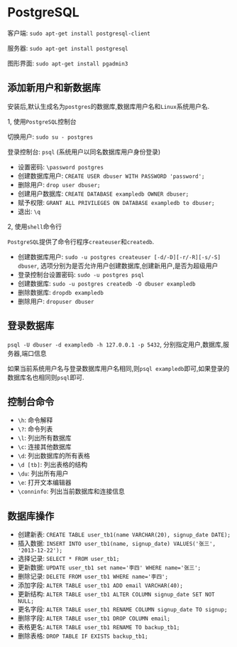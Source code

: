 # PostgreSQL

客户端: `sudo apt-get install postgresql-client`

服务器: `sudo apt-get install postgresql`

图形界面: `sudo apt-get install pgadmin3`

## 添加新用户和新数据库

安装后,默认生成名为`postgres`的数据库,数据库用户名和`Linux`系统用户名.

1, 使用`PostgreSQL`控制台

切换用户: `sudo su - postgres`

登录控制台: `psql` (系统用户以同名数据库用户身份登录)

* 设置密码: `\password postgres`
* 创建数据库用户: `CREATE USER dbuser WITH PASSWORD 'password';`
* 删除用户: `drop user dbuser;`
* 创建用户数据库: `CREATE DATABASE exampledb OWNER dbuser;`
* 赋予权限: `GRANT ALL PRIVILEGES ON DATABASE exampledb to dbuser;`
* 退出: `\q`

2, 使用`shell`命令行

`PostgreSQL`提供了命令行程序`createuser`和`createdb`.

* 创建数据库用户: `sudo -u postgres createuser [-d/-D][-r/-R][-s/-S]  dbuser`, 选项分别为是否允许用户创建数据库,创建新用户,是否为超级用户
* 登录控制台设置密码: `sudo -u postgres psql`
* 创建数据库: `sudo -u postgres createdb -O dbuser exampledb`
* 删除数据库: `dropdb exampledb`
* 删除用户: `dropuser dbuser`

## 登录数据库

`psql -U dbuser -d exampledb -h 127.0.0.1 -p 5432`, 分别指定用户,数据库,服务器,端口信息

如果当前系统用户名与登录数据库用户名相同,则`psql exampledb`即可,如果登录的数据库名也相同则`psql`即可.

## 控制台命令

* `\h`: 命令解释
* `\?`: 命令列表
* `\l`: 列出所有数据库
* `\c`: 连接其他数据库
* `\d`: 列出数据库的所有表格
* `\d [tb]`: 列出表格的结构
* `\du`: 列出所有用户
* `\e`: 打开文本编辑器
* `\conninfo`: 列出当前数据库和连接信息

## 数据库操作

* 创建新表: `CREATE TABLE user_tb1(name VARCHAR(20), signup_date DATE);`
* 插入数据: `INSERT INTO user_tb1(name, signup_date) VALUES('张三', '2013-12-22');`
* 选择记录: `SELECT * FROM user_tb1;`
* 更新数据: `UPDATE user_tb1 set name='李四' WHERE name='张三';`
* 删除记录: `DELETE FROM user_tb1 WHERE name='李四';`
* 添加字段: `ALTER TABLE user_tb1 ADD email VARCHAR(40);`
* 更新结构: `ALTER TABLE user_tb1 ALTER COLUMN signup_date SET NOT NULL;`
* 更名字段: `ALTER TABLE user_tb1 RENAME COLUMN signup_date TO signup;`
* 删除字段: `ALTER TABLE user_tb1 DROP COLUMN email;`
* 表格更名: `ALTER TABLE user_tb1 RENAME TO backup_tb1;`
* 删除表格: `DROP TABLE IF EXISTS backup_tb1;`

